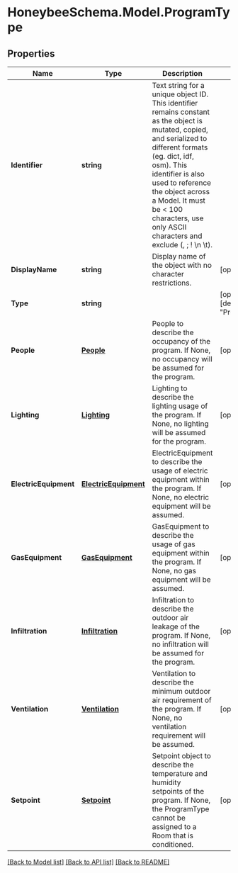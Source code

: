 
# HoneybeeSchema.Model.ProgramType

## Properties

Name | Type | Description | Notes
------------ | ------------- | ------------- | -------------
**Identifier** | **string** | Text string for a unique object ID. This identifier remains constant as the object is mutated, copied, and serialized to different formats (eg. dict, idf, osm). This identifier is also used to reference the object across a Model. It must be &lt; 100 characters, use only ASCII characters and exclude (, ; ! \\n \\t). | 
**DisplayName** | **string** | Display name of the object with no character restrictions. | [optional] 
**Type** | **string** |  | [optional] [default to "ProgramType"]
**People** | [**People**](People.md) | People to describe the occupancy of the program. If None, no occupancy will be assumed for the program. | [optional] 
**Lighting** | [**Lighting**](Lighting.md) | Lighting to describe the lighting usage of the program. If None, no lighting will be assumed for the program. | [optional] 
**ElectricEquipment** | [**ElectricEquipment**](ElectricEquipment.md) | ElectricEquipment to describe the usage of electric equipment within the program. If None, no electric equipment will be assumed. | [optional] 
**GasEquipment** | [**GasEquipment**](GasEquipment.md) | GasEquipment to describe the usage of gas equipment within the program. If None, no gas equipment will be assumed. | [optional] 
**Infiltration** | [**Infiltration**](Infiltration.md) | Infiltration to describe the outdoor air leakage of the program. If None, no infiltration will be assumed for the program. | [optional] 
**Ventilation** | [**Ventilation**](Ventilation.md) | Ventilation to describe the minimum outdoor air requirement of the program. If None, no ventilation requirement will be assumed. | [optional] 
**Setpoint** | [**Setpoint**](Setpoint.md) | Setpoint object to describe the temperature and humidity setpoints of the program.  If None, the ProgramType cannot be assigned to a Room that is conditioned. | [optional] 

[[Back to Model list]](../README.md#documentation-for-models)
[[Back to API list]](../README.md#documentation-for-api-endpoints)
[[Back to README]](../README.md)

